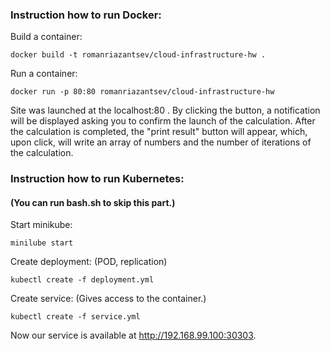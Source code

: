 ### Instruction how to run Docker:

Build a container:
```
docker build -t romanriazantsev/cloud-infrastructure-hw .
```

Run a container:
```
docker run -p 80:80 romanriazantsev/cloud-infrastructure-hw
```

Site was launched at the localhost:80 . By clicking the button, a notification will be displayed asking you to confirm the launch of the calculation. After the calculation is completed, the "print result" button will appear, which, upon click, will write an array of numbers and the number of iterations of the calculation.

### Instruction how to run Kubernetes:
#### (You can run bash.sh to skip this part.)

Start minikube:
```
minilube start
```

Create deployment:
(POD, replication)
```
kubectl create -f deployment.yml
```

Create service:
(Gives access to the container.)
```
kubectl create -f service.yml
```

Now our service is available at http://192.168.99.100:30303.




